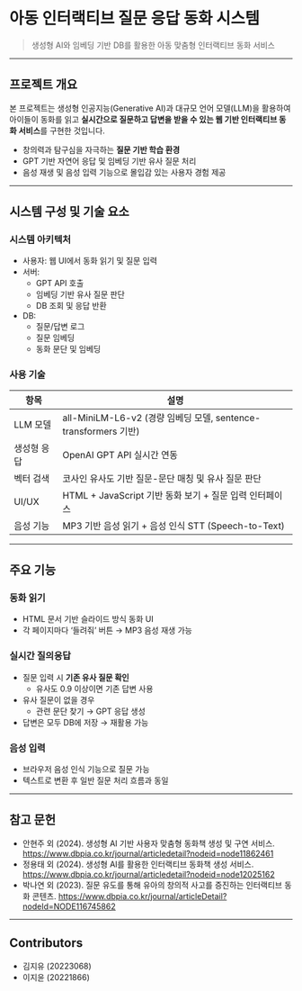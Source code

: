 # 아동 인터랙티브 질문 응답 동화 시스템

> 생성형 AI와 임베딩 기반 DB를 활용한 아동 맞춤형 인터랙티브 동화 서비스  

---

## 프로젝트 개요

본 프로젝트는 생성형 인공지능(Generative AI)과 대규모 언어 모델(LLM)을 활용하여  
아이들이 동화를 읽고 **실시간으로 질문하고 답변을 받을 수 있는 웹 기반 인터랙티브 동화 서비스**를 구현한 것입니다.

- 창의력과 탐구심을 자극하는 **질문 기반 학습 환경**
- GPT 기반 자연어 응답 및 임베딩 기반 유사 질문 처리
- 음성 재생 및 음성 입력 기능으로 몰입감 있는 사용자 경험 제공

---

## 시스템 구성 및 기술 요소

### 시스템 아키텍처

- 사용자: 웹 UI에서 동화 읽기 및 질문 입력
- 서버:
  - GPT API 호출
  - 임베딩 기반 유사 질문 판단
  - DB 조회 및 응답 반환
- DB:
  - 질문/답변 로그
  - 질문 임베딩
  - 동화 문단 및 임베딩

### 사용 기술

| 항목         | 설명                                                                 |
|--------------|----------------------------------------------------------------------|
| LLM 모델     | all-MiniLM-L6-v2 (경량 임베딩 모델, sentence-transformers 기반)       |
| 생성형 응답  | OpenAI GPT API 실시간 연동                                           |
| 벡터 검색    | 코사인 유사도 기반 질문-문단 매칭 및 유사 질문 판단                   |
| UI/UX        | HTML + JavaScript 기반 동화 보기 + 질문 입력 인터페이스               |
| 음성 기능     | MP3 기반 음성 읽기 + 음성 인식 STT (Speech-to-Text)                  |

---

## 주요 기능

### 동화 읽기

- HTML 문서 기반 슬라이드 방식 동화 UI
- 각 페이지마다 ‘들려줘’ 버튼 → MP3 음성 재생 가능

### 실시간 질의응답

- 질문 입력 시 **기존 유사 질문 확인**
  - 유사도 0.9 이상이면 기존 답변 사용
- 유사 질문이 없을 경우
  - 관련 문단 찾기 → GPT 응답 생성
- 답변은 모두 DB에 저장 → 재활용 가능

### 음성 입력

- 브라우저 음성 인식 기능으로 질문 가능
- 텍스트로 변환 후 일반 질문 처리 흐름과 동일

---

## 참고 문헌

- 안현주 외 (2024). 생성형 AI 기반 사용자 맞춤형 동화책 생성 및 구연 서비스.
https://www.dbpia.co.kr/journal/articledetail?nodeid=node11862461
- 정용태 외 (2024). 생성형 AI를 활용한 인터랙티브 동화책 생성 서비스.
https://www.dbpia.co.kr/journal/articledetail?nodeid=node12025162
- 박나연 외 (2023). 질문 유도를 통해 유아의 창의적 사고를 증진하는 인터랙티브 동화 콘텐츠.
https://www.dbpia.co.kr/journal/articleDetail?nodeId=NODE116745862

---

## Contributors

- 김지유 (20223068)  
- 이지윤 (20221866)
